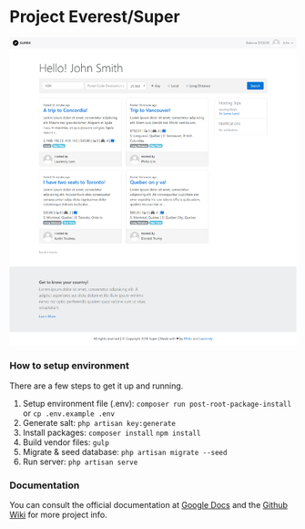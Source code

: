 # Project Everest/Super

![alt text](public/images/screencapture_full.png)

### How to setup environment

There are a few steps to get it up and running.

1. Setup environment file (.env): `composer run post-root-package-install` or `cp .env.example .env`
2. Generate salt: `php artisan key:generate`
3. Install packages: `composer install` `npm install`
4. Build vendor files: `gulp`
5. Migrate & seed database: `php artisan migrate --seed`
6. Run server: `php artisan serve`

### Documentation

You can consult the official documentation at [Google Docs](https://docs.google.com/document/d/1wN1vhAaDKODeMOrYpsuuuIzYeghKnl196MapjTFcPw0/edit?usp=sharing) and the [Github Wiki](https://github.com/ghiobi/Everest-353/wiki) for more project info.
